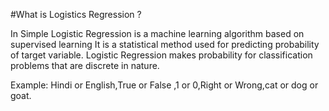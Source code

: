 #What is Logistics Regression ?
                         
In Simple Logistic Regression is a machine learning algorithm based on supervised learning
It is a statistical method used for predicting probability of target variable. Logistic Regression makes probability for classification problems that are discrete in nature.

Example: Hindi or English,True or False ,1 or 0,Right or Wrong,cat or dog or goat. 
